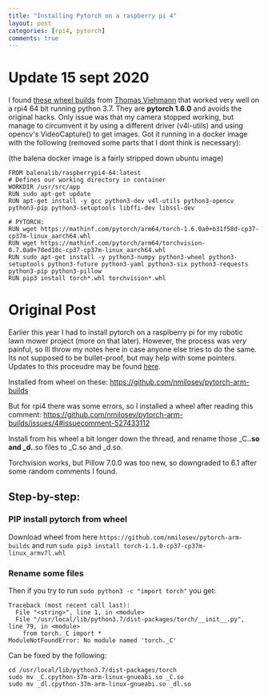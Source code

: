 ```yaml
---
title: "Installing Pytorch on a raspberry pi 4"
layout: post
categories: [rpi4, pytorch]
comments: true
---
```

# Update 15 sept 2020 
I found [these wheel builds](https://mathinf.com/pytorch/arm64/) from [Thomas Viehmann](https://twitter.com/ThomasViehmann/status/1302944934333382656) that worked very well on a rpi4 64 bit running python 3.7. They are **pytorch 1.6.0** and avoids the original hacks.
Only issue was that my camera stopped working, but manage to circumvent it by using a different driver (v4l-utils) and using opencv's VideoCapture() to get images. 
Got it running in a docker image with the following (removed some parts that I dont think is necessary):

(the balena docker image is a fairly stripped down ubuntu image)

```
FROM balenalib/raspberrypi4-64:latest
# Defines our working directory in container
WORKDIR /usr/src/app
RUN sudo apt-get update
RUN apt-get install -y gcc python3-dev v4l-utils python3-opencv python3-pip python3-setuptools libffi-dev libssl-dev

# PYTORCH: 
RUN wget https://mathinf.com/pytorch/arm64/torch-1.6.0a0+b31f58d-cp37-cp37m-linux_aarch64.whl
RUN wget https://mathinf.com/pytorch/arm64/torchvision-0.7.0a0+78ed10c-cp37-cp37m-linux_aarch64.whl
RUN sudo apt-get install -y python3-numpy python3-wheel python3-setuptools python3-future python3-yaml python3-six python3-requests python3-pip python3-pillow
RUN pip3 install torch*.whl torchvision*.whl
```


# Original Post
Earlier this year I had to install pytorch on a raspiberry pi for my robotic lawn mower project (more on that later). However, the process was _very_ painful, so Ill throw my notes here in case anyone else tries to do the same. Its not supposed to be bullet-proof, but may help with some pointers. Updates to this proceudre may be found [here](https://github.com/simeneide/gardengoat#torch-and-torchvision).

Installed from wheel on these:
https://github.com/nmilosev/pytorch-arm-builds

But for rpi4 there was some errors, so I installed a wheel after reading this comment:
https://github.com/nmilosev/pytorch-arm-builds/issues/4#issuecomment-527433112

Install from his wheel a bit longer down the thread, and rename those _C.**.so and _d.**.so files to _C.so and _d.so.

Torchvision works, but Pillow 7.0.0 was too new, so downgraded to 6.1 after some random comments I found.


## Step-by-step:

### PIP install pytorch from wheel
Download wheel from here `https://github.com/nmilosev/pytorch-arm-builds` and run `sudo pip3 install torch-1.1.0-cp37-cp37m-linux_armv7l.whl`

### Rename some files
Then if you try to run `sudo python3 -c "import torch"` you get:

```
Traceback (most recent call last):
  File "<string>", line 1, in <module>
  File "/usr/local/lib/python3.7/dist-packages/torch/__init__.py", line 79, in <module>
    from torch._C import *
ModuleNotFoundError: No module named 'torch._C'
```
Can be fixed by the following:
```
cd /usr/local/lib/python3.7/dist-packages/torch
sudo mv _C.cpython-37m-arm-linux-gnueabi.so _C.so
sudo mv _dl.cpython-37m-arm-linux-gnueabi.so _dl.so
```
